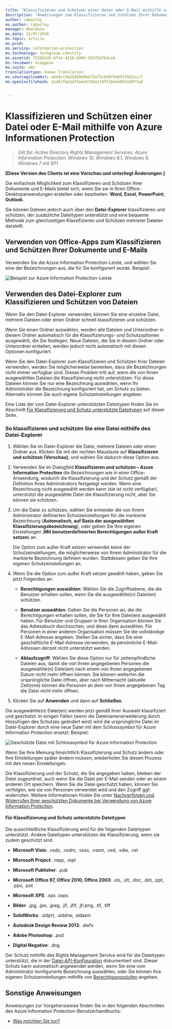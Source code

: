 ```yaml
---
title: "Klassifizieren und Schützen einer Datei oder E-Mail mithilfe von Azure Information Protection | Azure Information Protection"
description: "Anweisungen zum Klassifizieren und Schützen Ihrer Dokumente und E-Mails."
author: cabailey
ms.author: cabailey
manager: mbaldwin
ms.date: 12/07/2016
ms.topic: article
ms.prod: 
ms.service: information-protection
ms.technology: techgroup-identity
ms.assetid: 75268245-6f14-4218-b904-202f63fb3ce6
ms.reviewer: esaggese
ms.suite: ems
translationtype: Human Translation
ms.sourcegitcommit: e6d4cc50259b9d9bb73a75c648f9e6915562accf
ms.openlocfilehash: e1d61fbe1d74a4a57d9a1fdf518aeb0242d0f7ad


---
```


# <a name="classify-and-protect-a-file-or-email-by-using-azure-information-protection"></a>Klassifizieren und Schützen einer Datei oder E-Mail mithilfe von Azure Informationen Protection

>*Gilt für: Active Directory Rights Management Services, Azure Information Protection, Windows 10, Windows 8.1, Windows 8, Windows 7 mit SP1*

**[Diese Version des Clients ist eine Vorschau und unterliegt Änderungen.]**

Die einfachste Möglichkeit zum Klassifizieren und Schützen Ihrer Dokumente und E-Mails bietet sich, wenn Sie sie in Ihren Office-Desktopanwendungen erstellen oder bearbeiten: **Word**, **Excel**, **PowerPoint**, **Outlook**. 

Sie können Dateien jedoch auch über den **Datei-Explorer** klassifizieren und schützen, der zusätzliche Dateitypen unterstützt und eine bequeme Methode zum gleichzeitigen Klassifizieren und Schützen mehrerer Dateien darstellt.

## <a name="using-office-apps-to-classify-and-protect-your-documents-and-emails"></a>Verwenden von Office-Apps zum Klassifizieren und Schützen Ihrer Dokumente und E-Mails

Verwenden Sie die Azure Information Protection-Leiste, und wählen Sie eine der Bezeichnungen aus, die für Sie konfiguriert wurde. Beispiel:

![Beispiel zur Azure Information Protection-Leiste](../media/info-protect-bar-not-set-callout.png)


## <a name="using-file-explorer-to-classify-and-protect-files"></a>Verwenden des Datei-Explorer zum Klassifizieren und Schützen von Dateien

Wenn Sie den Datei-Explorer verwenden, können Sie eine einzelne Datei, mehrere Dateien oder einen Ordner schnell klassifizieren und schützen. 

Wenn Sie einen Ordner auswählen, werden alle Dateien und Unterordner in diesem Ordner automatisch für die Klassifizierungs- und Schutzoptionen ausgewählt, die Sie festlegen. Neue Dateien, die Sie in diesem Ordner oder Unterordner erstellen, werden jedoch nicht automatisch mit diesen Optionen konfiguriert.

Wenn Sie den Datei-Explorer zum Klassifizieren und Schützen Ihrer Dateien verwenden, werden Sie möglicherweise bemerken, dass die Bezeichnungen nicht immer verfügbar sind. Dieses Problem tritt auf, wenn die von Ihnen ausgewählten Dateien die Klassifizierung nicht unterstützen. Für diese Dateien können Sie nur eine Bezeichnung auswählen, wenn Ihr Administrator die Bezeichnung konfiguriert hat, um Schutz zu bieten. Alternativ können Sie auch eigene Schutzeinstellungen angeben. 

Eine Liste der vom Datei-Explorer unterstützten Dateitypen finden Sie im Abschnitt [Für Klassifizierung und Schutz unterstützte Dateitypen](#file-types-supported-for-classification-and-protection) auf dieser Seite.


### <a name="to-classify-and-protect-a-file-by-using-file-explorer"></a>So klassifizieren und schützen Sie eine Datei mithilfe des Datei-Explorer

1.  Wählen Sie im Datei-Explorer die Datei, mehrere Dateien oder einen Ordner aus. Klicken Sie mit der rechten Maustaste auf **Klassifizieren und schützen (Vorschau)**, und wählen Sie dadurch diese Option aus. 

2. Verwenden Sie im Dialogfeld **Klassifizieren und schützen – Azure Information Protection** die Bezeichnungen wie in einer Office-Anwendung, wodurch die Klassifizierung und der Schutz gemäß der Definition Ihres Administrators festgelegt werden. Wenn eine Bezeichnung nicht ausgewählt werden kann (sie ist nicht verfügbar), unterstützt die ausgewählte Datei die Klassifizierung nicht, aber Sie können sie schützen.

3. Um die Datei zu schützen, wählen Sie entweder die von Ihrem Administrator definierten Schutzeinstellungen für die markierte Bezeichnung (**Automatisch, auf Basis der ausgewählten Klassifizierungsbezeichnung**), oder geben Sie Ihre eigenen Einstellungen (**Mit benutzerdefinierten Berechtigungen außer Kraft setzen**) an.
    
    Die Option zum außer Kraft setzen verwendet keine der Schutzeinstellungen, die möglicherweise von Ihrem Administrator für die markierte Bezeichnung definiert wurden. Stattdessen geben Sie Ihre eigenen Schutzeinstellungen an. 

4. Wenn Sie die Option zum außer Kraft setzen gewählt haben, geben Sie jetzt Folgendes an:

    - **Berechtigungen auswählen**: Wählen Sie die Zugriffsebene, die die Benutzer erhalten sollen, wenn Sie die ausgewählte(n) Datei(en) schützen.
    
    - **Benutzer auswählen**: Geben Sie die Personen an, die die Berechtigungen erhalten sollen, die Sie für Ihre Datei(en) ausgewählt haben. Für Benutzer und Gruppen in Ihrer Organisation können Sie das Adressbuch durchsuchen, und diese dann auswählen. Für Personen in einer anderen Organisation müssen Sie die vollständige E-Mail-Adresse angeben. Stellen Sie sicher, dass Sie eine geschäftliche E-Mail-Adresse verwenden, da persönliche E-Mail-Adressen derzeit nicht unterstützt werden.
        
    - **Ablaufzugriff**: Wählen Sie diese Option nur für zeitempfindliche Dateien aus, damit die von Ihnen angegebenen Personen die ausgewählte(n) Datei(en) nach einem von Ihnen angegebenen Datum nicht mehr öffnen können. Sie können weiterhin die ursprüngliche Datei öffnen, aber nach Mitternacht (aktuelle Zeitzone) können die Personen an dem von Ihnen angegebenen Tag die Datei nicht mehr öffnen.

5. Klicken Sie auf **Anwenden** und dann auf **Schließen**.

Die ausgewählte(n) Datei(en) werden jetzt gemäß Ihrer Auswahl klassifiziert und geschützt. In einigen Fällen (wenn die Dateinamenerweiterung durch Hinzufügen des Schutzes geändert wird) wird die ursprüngliche Datei im Datei-Explorer durch eine neue Datei mit dem Schlosssymbol für Azure Information Protection ersetzt. Beispiel:

![Geschützte Datei mit Schlosssymbol für Azure Information Protection](../media/Pfile.png)

Wenn Sie Ihre Meinung hinsichtlich Klassifizierung und Schutz ändern oder Ihre Einstellungen später ändern müssen, wiederholen Sie diesen Prozess mit den neuen Einstellungen.

Die Klassifizierung und der Schutz, die Sie angegeben haben, bleiben der Datei zugeordnet, auch wenn Sie die Datei per E-Mail senden oder an einem anderen Ort speichern. Wenn Sie die Datei geschützt haben, können Sie verfolgen, wie sie von Personen verwendet wird und den Zugriff ggf. widerrufen. Weitere Informationen finden Sie unter [Nachverfolgen und Widerrufen Ihrer geschützten Dokumente bei Verwendung von Azure Information Protection](client-track-revoke.md). 

#### <a name="file-types-supported-for-classification-and-protection"></a>Für Klassifizierung und Schutz unterstützte Dateitypen

Die ausschließliche Klassifizierung wird für die folgenden Dateitypen unterstützt. Andere Dateitypen unterstützen die Klassifizierung, wenn sie zudem geschützt sind.

- **Microsoft Visio**: .vsdx, .vsdm, .vssx, .vssm, .vsd, .vdw, .vst

- **Microsoft Project**: .mpp, .mpt

- **Microsoft Publisher**: .pub

- **Microsoft Office 97, Office 2010, Office 2003**: .xls, .xlt, .doc, .dot, .ppt, .pps, .pot

- **Microsoft XPS**: .xps .oxps

- **Bilder**: .jpg, .jpe, .jpeg, .jif, .jfif, .jfi.png, .tif, .tiff

- **SolidWorks**: .sldprt, .slddrw, .sldasm

- **Autodesk Design Review 2013**: .dwfx

- **Adobe Photoshop**: .psd

- **Digital Negative**: .dng


Der Schutz mithilfe des Rights Management Service wird für die Dateitypen unterstützt, die in der [Datei-API-Konfiguration](../develop/file-api-configuration.md) dokumentiert sind. Dieser Schutz kann automatisch angewendet werden, wenn Sie eine vom Administrator konfigurierte Bezeichnung auswählen, oder Sie können Ihre eigenen Schutzeinstellungen mithilfe von [Berechtigungsstufen](../deploy-use/configure-usage-rights.md#rights-included-in-permissions-levels) angeben. 


## <a name="other-instructions"></a>Sonstige Anweisungen
Anweisungen zur Vorgehensweise finden Sie in den folgenden Abschnitten des Azure Information Protection-Benutzerhandbuchs:

-   [Was möchten Sie tun?](client-user-guide.md#what-do-you-want-to-do)




<!--HONumber=Dec16_HO1-->


